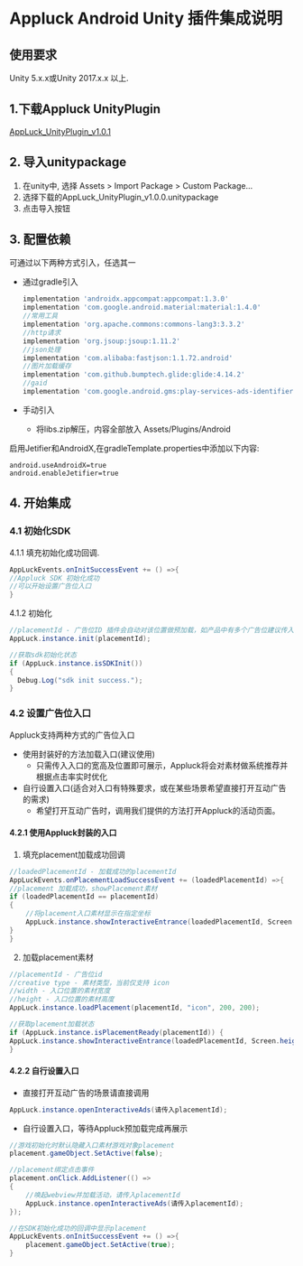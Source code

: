 Appluck Android Unity 插件集成说明
=========



使用要求
--------
Unity 5.x.x或Unity 2017.x.x 以上.

## 1.下载Appluck UnityPlugin
 [AppLuck_UnityPlugin_v1.0.1][alup]

## 2. 导入unitypackage
1. 在unity中, 选择 Assets > Import Package > Custom Package…
2. 选择下载的AppLuck_UnityPlugin_v1.0.0.unitypackage
3. 点击导入按钮

## 3. 配置依赖
可通过以下两种方式引入，任选其一

* 通过gradle引入

  ```groovy
  implementation 'androidx.appcompat:appcompat:1.3.0'
  implementation 'com.google.android.material:material:1.4.0'
  //常用工具
  implementation 'org.apache.commons:commons-lang3:3.3.2'
  //http请求
  implementation 'org.jsoup:jsoup:1.11.2'
  //json处理
  implementation 'com.alibaba:fastjson:1.1.72.android'
  //图片加载缓存
  implementation 'com.github.bumptech.glide:glide:4.14.2'
  //gaid
  implementation 'com.google.android.gms:play-services-ads-identifier:18.0.1'
  ```

 * 手动引入

   * 将libs.zip解压，内容全部放入 Assets/Plugins/Android

启用Jetifier和AndroidX,在gradleTemplate.properties中添加以下内容:
  ```
  android.useAndroidX=true
  android.enableJetifier=true 
  ```

## 4. 开始集成

### 4.1 初始化SDK

4.1.1 填充初始化成功回调.

  ```c#
AppLuckEvents.onInitSuccessEvent += () =>{
  //Appluck SDK 初始化成功
  //可以开始设置广告位入口
}
  ```

4.1.2 初始化

  ```c#
//placementId - 广告位ID 插件会自动对该位置做预加载，如产品中有多个广告位建议传入最重要即预期曝光最多的广告位ID。生产环境的placementId请与运营人员联系获取。
AppLuck.instance.init(placementId);

//获取sdk初始化状态
if (AppLuck.instance.isSDKInit())
{
    Debug.Log("sdk init success.");
}
  ```

### 4.2 设置广告位入口

Appluck支持两种方式的广告位入口

- 使用封装好的方法加载入口(建议使用)
  - 只需传入入口的宽高及位置即可展示，Appluck将会对素材做系统推荐并根据点击率实时优化
- 自行设置入口(适合对入口有特殊要求，或在某些场景希望直接打开互动广告的需求)
  - 希望打开互动广告时，调用我们提供的方法打开Appluck的活动页面。

#### 4.2.1 使用Appluck封装的入口

1. 填充placement加载成功回调

  ```c#
//loadedPlacementId - 加载成功的placementId
AppLuckEvents.onPlacementLoadSuccessEvent += (loadedPlacementId) =>{
  //placement 加载成功，showPlacement素材
  if (loadedPlacementId == placementId)
  {
      //将placement入口素材显示在指定坐标
      AppLuck.instance.showInteractiveEntrance(loadedPlacementId, Screen.height - 800, Screen.width - 600);
  }
}
  ```

2. 加载placement素材

  ```c#
//placementId - 广告位id
//creative type - 素材类型，当前仅支持 icon
//width - 入口位置的素材宽度
//height - 入口位置的素材高度
AppLuck.instance.loadPlacement(placementId, "icon", 200, 200);

//获取placement加载状态
if (AppLuck.instance.isPlacementReady(placementId)) { 
  AppLuck.instance.showInteractiveEntrance(loadedPlacementId, Screen.height - 800, Screen.width - 600);
}
  ```



#### 4.2.2 自行设置入口

- 直接打开互动广告的场景请直接调用

```c#
AppLuck.instance.openInteractiveAds(请传入placementId);
```

- 自行设置入口，等待Appluck预加载完成再展示

```c#
//游戏初始化时默认隐藏入口素材游戏对象placement
placement.gameObject.SetActive(false);

//placement绑定点击事件
placement.onClick.AddListener(() =>
{
    //唤起webview并加载活动，请传入placementId
    AppLuck.instance.openInteractiveAds(请传入placementId);
});

//在SDK初始化成功的回调中显示placement
AppLuckEvents.onInitSuccessEvent += () =>{
    placement.gameObject.SetActive(true);
}
```

[alup]: https://github.com/jxsong1989/appluck-intergration-guide-uniwebview-unity/releases/tag/v1.0.1

